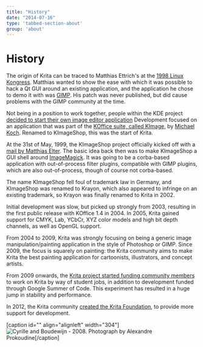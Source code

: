 ```yaml
---
title: "History"
date: "2014-07-16"
type: 'tabbed-section-about'
group: 'about'
---
```


# History

The origin of Krita can be traced to Matthias Ettrich's at the [1998 Linux Kongress](http://www.linux-kongress.org/1998/abstracts.html). Matthias wanted to show the ease with which it was possible to hack a Qt GUI around an existing application, and the application he chose to demo it with was [GIMP](http://www.gimp.org). His patch was never published, but did cause problems with the GIMP community at the time.

Not being in a position to work together, people within the KDE project [decided to start their own image editor application](http://lists.kde.org/?l=kde-devel&m=92755013313863&w=2 "decided to start their own image editor application") Development focused on an application that was part of the [KOffice suite, called KImage,](http://websvn.kde.org/?view=revision&revision=14308 "KImage") by [Michael Koch](http://lists.kde.org/?l=kde-devel&m=92756018422117&w=2 "first mention of KImageShop"). Renamed to KImageShop, this was the start of Krita.

At the 31st of May, 1999, the KImageShop project officially kicked off with a [mail by Matthias Elter](http://lists.kde.org/?l=kde-devel&m=92815444812221&w=2 "kick-off"). The basic idea back then was to make KImageShop a GUI shell around [ImageMagick](http://www.imagemagick.org/ "ImageMagick"). It was going to be a corba-based application with out-of-process filter plugins, compatible with GIMP plugins, which are also out-of-process, though of course not corba-based.

The name KImageShop fell foul of trademark law in Germany, and KImageShop was renamed to Krayon, which also appeared to infringe on an existing trademark, so Krayon was finally renamed to Krita in 2002.

Initial development was slow, but picked up strongly from 2003, resulting in the first public release with KOffice 1.4 in 2004. In 2005, Krita gained support for CMYK, Lab, YCbCr, XYZ color models and high bit depth channels, as well as OpenGL support.

From 2004 to 2009, Krita was strongly focusing on being a generic image manipulation/painting application in the style of Photoshop or GIMP. Since 2009, the focus is squarely on painting: the Krita community aims to make Krita the best painting application for cartoonists, illustrators, and concept artists.

From 2009 onwards, the [Krita project started funding community members](http://dot.kde.org/2009/12/02/krita-team-seeking-sponsorship-take-krita-next-level) to work on Krita by way of student jobs, in addition to development funded through Google Summer of Code. This experiment has resulted in a huge jump in stability and performance.

In 2012, the Krita community [created the Krita Foundation](/posts/announcing-the-krita-foundation/ "Announcing the Krita Foundation"), to provide more support for development.

\[caption id="" align="alignleft" width="304"\]![Cyrille and Boudewijn - 2008.](../images/krita-history-screen.jpg "Photograph by Alexandre Prokoudine") Photograph by Alexandre Prokoudine\[/caption\]
